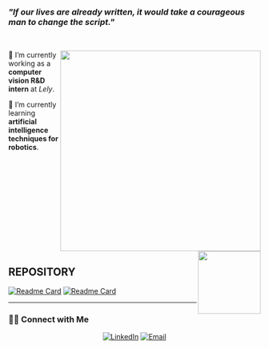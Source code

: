 ### ***"If our lives are already written, it would take a courageous man to change the script."***

&nbsp;

<img width=400 align="right" src="https://github-readme-stats.vercel.app/api?username=Kyle-Xu001&theme=react&count_private=true&show_icons=true" />

🔭 I’m currently working as a **computer vision R&D intern** at *Lely*.

🌱 I’m currently learning **artificial intelligence techniques for robotics**.

</br></br></br></br>

<img height=125 align="right" src="https://github-readme-stats.vercel.app/api/top-langs/?username=Kyle-Xu001&layout=compact&theme=react" />

</br></br></br></br></br></br>


## REPOSITORY
[![Readme Card](https://github-readme-stats.vercel.app/api/pin/?username=Kyle-Xu001&repo=Planning_Project&theme=tokyonight)](https://github.com/Kyle-Xu001/Planning_Project)
[![Readme Card](https://github-readme-stats.vercel.app/api/pin/?username=Kyle-Xu001&repo=ROS-Practice&theme=tokyonight)](https://github.com/Kyle-Xu001/ROS-Practice)


*************
<h3> 🤝🏻 Connect with Me </h3>
<p align="center">
<a href="https://www.linkedin.com/in/chenghao-xu-10/" target="_blank"><img alt="LinkedIn" src="https://img.shields.io/badge/LinkedIn-@chenghaoxu-blue?style=flat&logo=linkedin"></a>
<a href="xuchenghao10@hotmail.com"><img alt="Email" src="https://img.shields.io/badge/Email-xuchenghao10@hotmail.com-blue?style=flat&logo=gmail"></a>
</p>

<!--
**Kyle-Xu001/Kyle-xu001** is a ✨ _special_ ✨ repository because its `README.md` (this file) appears on your GitHub profile.



Here are some ideas to get you started:

🔭 I’m currently working as a computer vision R&D intern at Lely.
🌱 I’m currently learning artificial intelligence techniques for robotics.
- 👯 I’m looking to collaborate on ...
- 🤔 I’m looking for help with ...
- 💬 Ask me about ...
- 📫 How to reach me: ...
- 😄 Pronouns: ...
- ⚡ Fun fact: ...
-->
